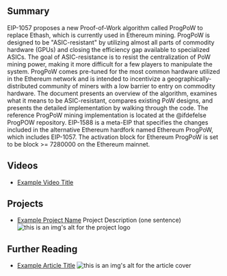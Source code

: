 ## Summary

EIP-1057 proposes a new Proof-of-Work algorithm called ProgPoW to replace Ethash, which is currently used in Ethereum mining. ProgPoW is designed to be "ASIC-resistant" by utilizing almost all parts of commodity hardware (GPUs) and closing the efficiency gap available to specialized ASICs. The goal of ASIC-resistance is to resist the centralization of PoW mining power, making it more difficult for a few players to manipulate the system. ProgPoW comes pre-tuned for the most common hardware utilized in the Ethereum network and is intended to incentivize a geographically-distributed community of miners with a low barrier to entry on commodity hardware. The document presents an overview of the algorithm, examines what it means to be ASIC-resistant, compares existing PoW designs, and presents the detailed implementation by walking through the code. The reference ProgPoW mining implementation is located at the @ifdefelse ProgPOW repository. EIP-1588 is a meta-EIP that specifies the changes included in the alternative Ethereum hardfork named Ethereum ProgPoW, which includes EIP-1057. The activation block for Ethereum ProgPoW is set to be block >= 7280000 on the Ethereum mainnet.

## Videos

- [Example Video Title](https://www.youtube.com/watch?v=TDGq4aeevgY)

## Projects

- [Example Project Name](https://xxxx.xxx/xxxxx) Project Description (one sentence) ![this is an img's alt for the project logo](https://xxxx.xxx/project-logo.xxx)

## Further Reading

- [Example Article Title](https://xxxx.xxx/xxxxx) ![this is an img's alt for the article cover](https://xxxx.xxx/article-cover.xxx)
